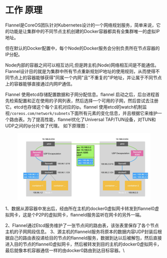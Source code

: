 # 工作 原理

Flannel是CoreOS团队针对Kubernetes设计的一个网络规划服务，简单来说，它的功能是让集群中的不同节点主机创建的Docker容器都具有全集群唯一的虚拟IP地址。

但在默认的Docker配置中，每个Node的Docker服务会分别负责所在节点容器的IP分配。

Node内部的容器之间可以相互访问,但是跨主机(Node)网络相互间是不能通信。Flannel设计目的就是为集群中所有节点重新规划IP地址的使用规则，从而使得不同节点上的容器能够获得"同属一个内网"且"不重复的"IP地址，并让属于不同节点上的容器能够直接通过内网IP通信。

&#x20;Flannel 使用etcd存储配置数据和子网分配信息。flannel 启动之后，后台进程首先检索配置和正在使用的子网列表，然后选择一个可用的子网，然后尝试去注册它。etcd也存储这个每个主机对应的ip。flannel 使用etcd的watch机制监视`/coreos.com/network/subnets`下面所有元素的变化信息，并且根据它来维护一个路由表。为了提高性能，flannel优化了Universal TAP/TUN设备，对TUN和UDP之间的ip分片做了代理。 如下原理图：

<figure><img src="../../../../../.gitbook/assets/image (13) (1).png" alt=""><figcaption></figcaption></figure>

1、数据从源容器中发出后，经由所在主机的docker0虚拟网卡转发到flannel0虚拟网卡，这是个P2P的虚拟网卡，flanneld服务监听在网卡的另外一端。&#x20;

2、Flannel通过Etcd服务维护了一张节点间的路由表，该张表里保存了各个节点主机的子网网段信息。 3、源主机的flanneld服务将原本的数据内容UDP封装后根据自己的路由表投递给目的节点的flanneld服务，数据到达以后被解包，然后直接进入目的节点的flannel0虚拟网卡，然后被转发到目的主机的docker0虚拟网卡，最后就像本机容器通信一样的由docker0路由到达目标容器。\
